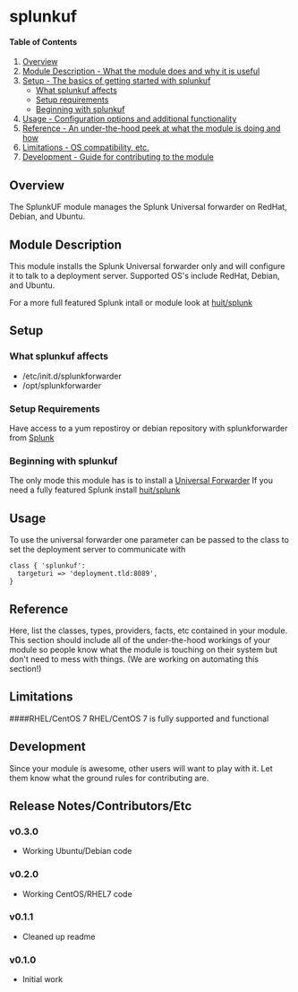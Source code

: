 # splunkuf

#### Table of Contents

1. [Overview](#overview)
2. [Module Description - What the module does and why it is useful](#module-description)
3. [Setup - The basics of getting started with splunkuf](#setup)
    * [What splunkuf affects](#what-splunkuf-affects)
    * [Setup requirements](#setup-requirements)
    * [Beginning with splunkuf](#beginning-with-splunkuf)
4. [Usage - Configuration options and additional functionality](#usage)
5. [Reference - An under-the-hood peek at what the module is doing and how](#reference)
5. [Limitations - OS compatibility, etc.](#limitations)
6. [Development - Guide for contributing to the module](#development)

## Overview

The SplunkUF module manages the Splunk Universal forwarder on RedHat, Debian, and Ubuntu.

## Module Description

This module installs the Splunk Universal forwarder only and will configure it to talk to a deployment server. Supported OS's include RedHat, Debian, and Ubuntu.

For a more full featured Splunk intall or module look at [huit/splunk](https://forge.puppetlabs.com/huit/splunk)

## Setup

### What splunkuf affects

* /etc/init.d/splunkforwarder
* /opt/splunkforwarder

### Setup Requirements

Have access to a yum repostiroy or debian repository with splunkforwarder from [Splunk](http://www.splunk.com/en_us/download/universal-forwarder.html)

### Beginning with splunkuf

The only mode this module has is to install a [Universal Forwarder](http://docs.splunk.com/Documentation/Splunk/6.2.3/Forwarding/Introducingtheuniversalforwarder) If you need a fully featured Splunk install [huit/splunk](https://forge.puppetlabs.com/huit/splunk)

## Usage

To use the universal forwarder one parameter can be passed to the class to set the deployment server to communicate with

```Puppet
class { 'splunkuf':
  targeturi => 'deployment.tld:8089',
}
```

## Reference

Here, list the classes, types, providers, facts, etc contained in your module.
This section should include all of the under-the-hood workings of your module so
people know what the module is touching on their system but don't need to mess
with things. (We are working on automating this section!)

## Limitations

####RHEL/CentOS 7
RHEL/CentOS 7 is fully supported and functional

## Development

Since your module is awesome, other users will want to play with it. Let them
know what the ground rules for contributing are.

## Release Notes/Contributors/Etc 

### v0.3.0
* Working Ubuntu/Debian code

### v0.2.0
* Working CentOS/RHEL7 code

### v0.1.1
* Cleaned up readme

### v0.1.0
* Initial work
